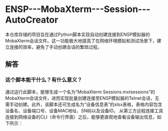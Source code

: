 # ENSP---MobaXterm---Session---AutoCreator
本仓库存储的项目旨在通过Python脚本实现自动创建连接到ENSP模拟器的MobaXterm会话文件。这一功能极大地提高了在网络环境模拟和测试场景下，建立连接的效率，避免了手动创建会话的繁琐过程。
## 解答
### 这个脚本能干什么？有什么意义？
通过运行此脚本，能够生成一个名为“MobaXterm Sessions.mxtsessions”的MobaXterm会话文件，进而实现批量创建连接至ENSP模拟器的Telnet会话，无需手动创建。此外，该脚本还可生成名为“设备信息表”的xlsx表格，表格内容包含设备名、设备端口号、设备MAC地址、SN码以及设备ID。 从第三方远程连接工具连接到网络设备的CLI（命令行界面）之后，能够更直观地查看设备输出信息，如下所示：
